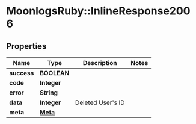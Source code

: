# MoonlogsRuby::InlineResponse2006

## Properties
Name | Type | Description | Notes
------------ | ------------- | ------------- | -------------
**success** | **BOOLEAN** |  | 
**code** | **Integer** |  | 
**error** | **String** |  | 
**data** | **Integer** | Deleted User&#x27;s ID | 
**meta** | [**Meta**](Meta.md) |  | 

